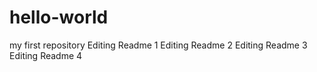 # hello-world
my first repository
Editing Readme 1
Editing Readme 2
Editing Readme 3
Editing Readme 4

